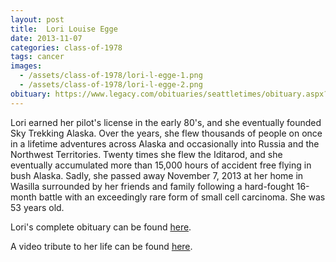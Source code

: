 ```yaml
---
layout: post
title:  Lori Louise Egge
date: 2013-11-07
categories: class-of-1978
tags: cancer
images:
  - /assets/class-of-1978/lori-l-egge-1.png
  - /assets/class-of-1978/lori-l-egge-2.png
obituary: https://www.legacy.com/obituaries/seattletimes/obituary.aspx?pid=168215752
---
```

Lori earned her pilot's license in the early 80's, and she eventually founded Sky Trekking Alaska.  Over the years, she flew thousands of people on once in a lifetime adventures across Alaska and occasionally into Russia and the Northwest Territories. Twenty times she flew the Iditarod, and she eventually accumulated more than 15,000 hours of accident free flying in bush Alaska.  Sadly, she passed away November 7, 2013 at her home in Wasilla surrounded by her friends and family following a hard-fought 16-month battle with an exceedingly rare form of small cell carcinoma. She was 53 years old.

Lori's complete obituary can be found [here](https://www.legacy.com/obituaries/seattletimes/obituary.aspx?pid=168215752).

A video tribute to her life can be found [here](https://vimeo.com/82436756).
